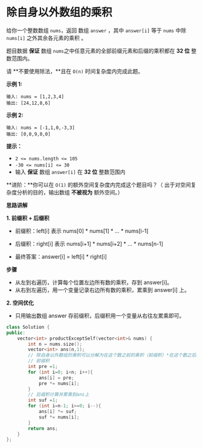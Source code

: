 # 除自身以外数组的乘积

给你一个整数数组 `nums`，返回 数组 `answer` ，其中 `answer[i]` 等于 `nums` 中除 `nums[i]` 之外其余各元素的乘积 。

题目数据 **保证** 数组 `nums`之中任意元素的全部前缀元素和后缀的乘积都在 **32 位** 整数范围内。

请 **不要使用除法，**且在 `O(n)` 时间复杂度内完成此题。

 

**示例 1:**

```
输入: nums = [1,2,3,4]
输出: [24,12,8,6]
```

**示例 2:**

```
输入: nums = [-1,1,0,-3,3]
输出: [0,0,9,0,0]
```

 

**提示：**

- `2 <= nums.length <= 105`
- `-30 <= nums[i] <= 30`
- 输入 **保证** 数组 `answer[i]` 在 **32 位** 整数范围内

 

**进阶：**你可以在 `O(1)` 的额外空间复杂度内完成这个题目吗？（ 出于对空间复杂度分析的目的，输出数组 **不被视为** 额外空间。）



**思路讲解**

**1. 前缀积 + 后缀积**

- 前缀积：left[i] 表示 nums[0] * nums[1] * ... * nums[i-1]

- 后缀积：right[i] 表示 nums[i+1] * nums[i+2] * ... * nums[n-1]

- 最终答案：answer[i] = left[i] * right[i]

**步骤**

- 从左到右遍历，计算每个位置左边所有数的乘积，存到 answer[i]。
- 从右到左遍历，用一个变量记录右边所有数的乘积，累乘到 answer[i] 上。

**2. 空间优化**

- 只用输出数组 answer 存前缀积，后缀积用一个变量从右往左累乘即可。

```c++
class Solution {
public:
    vector<int> productExceptSelf(vector<int>& nums) {
        int n = nums.size();
        vector<int> ans(n,1);
        // 除自身以外数组的乘积可以分解为在这个数之前的乘积（前缀积）*在这个数之后的积（后缀积）
        // 前缀积
        int pre =1;
        for (int i=0; i<n; i++){
            ans[i] = pre;
            pre *= nums[i];
        }
        // 后缀积计算并累乘到ans上
        int suf =1;
        for (int i=n-1; i>=0; i--){
            ans[i] *= suf;
            suf *= nums[i];
        }
        return ans;
    }
};
```

